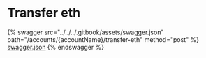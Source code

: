 # Transfer eth

{% swagger src="../../../.gitbook/assets/swagger.json" path="/accounts/{accountName}/transfer-eth" method="post" %}
[swagger.json](../../../.gitbook/assets/swagger.json)
{% endswagger %}
